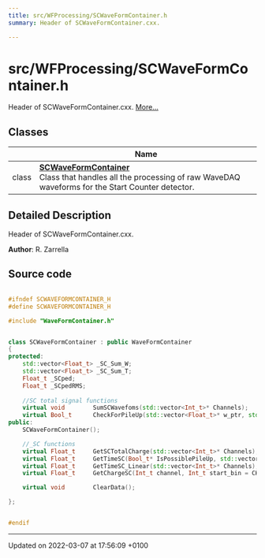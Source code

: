 ```yaml
---
title: src/WFProcessing/SCWaveFormContainer.h
summary: Header of SCWaveFormContainer.cxx. 

---
```


# src/WFProcessing/SCWaveFormContainer.h

Header of SCWaveFormContainer.cxx.  [More...](#detailed-description)

## Classes

|                | Name           |
| -------------- | -------------- |
| class | **[SCWaveFormContainer](/Classes/classSCWaveFormContainer.md)** <br>Class that handles all the processing of raw WaveDAQ waveforms for the Start Counter detector.  |

## Detailed Description

Header of SCWaveFormContainer.cxx. 

**Author**: R. Zarrella 



## Source code

```cpp

#ifndef SCWAVEFORMCONTAINER_H
#define SCWAVEFORMCONTAINER_H

#include "WaveFormContainer.h"


class SCWaveFormContainer : public WaveFormContainer
{
protected:
    std::vector<Float_t> _SC_Sum_W;         
    std::vector<Float_t> _SC_Sum_T;         
    Float_t _SCped;                         
    Float_t _SCpedRMS;                      
    
    //SC total signal functions
    virtual void        SumSCWavefoms(std::vector<Int_t>* Channels);
    virtual Bool_t      CheckForPileUp(std::vector<Float_t>* w_ptr, std::vector<Float_t>* t_ptr, Int_t event=-1, TFile* fOut=nullptr);
public:
    SCWaveFormContainer();

    //_SC functions
    virtual Float_t     GetSCTotalCharge(std::vector<Int_t>* Channels);
    virtual Float_t     GetTimeSC(Bool_t* IsPossiblePileUp, std::vector<Int_t>* Channels, UShort_t BoardId = 0, Int_t event = -1, TFile* fOut = nullptr);
    virtual Float_t     GetTimeSC_Linear(std::vector<Int_t>* Channels);
    virtual Float_t     GetChargeSC(Int_t channel, Int_t start_bin = CHARGESTARTBIN, Int_t stop_bin = CHARGESTOPBIN);

    virtual void        ClearData();

};


#endif
```


-------------------------------

Updated on 2022-03-07 at 17:56:09 +0100
